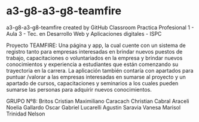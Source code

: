 # a3-g8-a3-g8-teamfire
a3-g8-a3-g8-teamfire created by GitHub Classroom
Practica Profesional 1 - Aula 3 - Tec. en Desarrollo Web y Aplicaciones digitales - ISPC

Proyecto TEAMFIRE:
Una página y app, la cual cuente con un sistema de registro tanto para empresas interesadas en brindar nuevos puestos de trabajo, capacitaciones o voluntariados en la empresa y brindar nuevos conocimientos y experiencia a estudiantes que están comenzando su trayectoria en la carrera. La aplicación también contaría con apartados para puntuar /valorar a las empresas interesadas en sumarse al proyecto y un apartado de cursos, capacitaciones y seminarios a los cuales pueden sumarse las personas para adquirir nuevos conocimientos.

GRUPO Nº8:
Britos Cristian Maximiliano
Caracach Christian
Cabral Araceli Noelia
Gallardo Oscar Gabriel
Lucarelli Agustin
Saravia Vanesa Marisol
Trinidad Nelson
